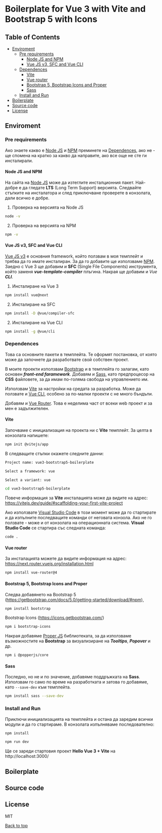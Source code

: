 
# Boilerplate for Vue 3 with Vite and Bootstrap 5 with Icons

## Table of Contents
- [Enviroment](enviroment)
	- [Pre requirements](#pre-requirements)
		- [Node JS and NPM](#node-js-and-npm)
		- [Vue JS v3, SFC and Vue CLI](#vue-js-v3-sfc-and-vue-cli)
	- [Dependences](#dependences)
		- [Vite](#vite)
		- [Vue router](#vue-router)
		- [Bootstrap 5, Bootstrap Icons and Proper](#bootstrap-5-bootstrap-icons-and-proper)
		- [Sass](#sass)
	- [Install and Run](#install-and-run)
- [Boilerplate](boilerplate)
- [Source code](source-code)
- [License](license)

## Enviroment
### Pre requirements
Ако знаете какво е [Node JS] и [NPM] преминете на [Dependences](#dependences), ако не - ще спомена на кратко за какво да направите, ако все още не сте ги инсталирали.

#### Node JS and NPM
На сайта на [Node JS] може да изтеглите инсталционния пакет. Най-добре е да гледате **LTS** (Long Term Support) версията. Следвайте стъпките на инсталатора и след приключване проверете в конзолата, дали всичко е добре.
1. Проверка на версията на Node JS
```sh
node -v
```
2. Проверка на версията на NPM
```sh
npm -v
```

#### Vue JS v3, SFC and Vue CLI
[Vue JS v3] е основния framework, който ползвам в моя темплейт и трябва да го имате инсталиран. За да го добавите ще използваме [NPM]. Заедно с Vue 3 ще добавим и **SFC** (Single File Components) инструмента, който заменя ***vue-template-compiler*** плъгина. Накрая ще добавим и *Vue **CLI***.

1. Инсталиране на Vue 3
```sh
npm install vue@next
```
2. Инсталиране на SFC
```sh
npm install -D @vue/compiler-sfc
```
2. Инсталиране на Vue CLI
```sh
npm install -g @vue/cli
```

### Dependences
Това са основните пакети в темплейта. Те оформят постановка, от която може да започнете да разработвате свой собствен проект.

В моите проекти използвам [Bootstrap] и в темплейта го залагам, като основен ***front-end faramework***. Добавям и [Sass], като предпроцесор на **CSS** файловете, за да имам по-голяма свобода на управлението им.

Използвам [Vite] за настройки на средата за разработка. Може да ползвате и [Vue CLI], особено за по-малки проекти с не много бъндъли.

Добавям и [Vue Router]. Това е неделима част от всеки web проект и за мен е задължителен.

#### Vite
Започваме с инициализация на проекта ни с **Vite** темплейт.  За целта в конзолата напишете:
```sh
npm init @vitejs/app
```
В следващите стъпки окажете следните данни:
```sh
Project name: vue3-bootstrap5-boilerplate
```
```sh
Select a framework: vue
```
```sh
Select a variant: vue
```
```sh
cd vue3-bootstrap5-boilerplate
```
Повече информация за **Vite** инсталацията може да видите на адрес: https://vitejs.dev/guide/#scaffolding-your-first-vite-project

Ако използвате [Visual Studio Code] в този момент може да го стартирате и да изпълните последващите команди от неговата конзола. Ако не го ползвате - може и от конзолата на операционната система. **Visual Studio Code** се стартира със следната команда:
```sh
code .
```

#### Vue router
За инсталацията можете да видите информация на адрес: https://next.router.vuejs.org/installation.html
```sh
npm install vue-router@4
```

#### Bootstrap 5, Bootstrap Icons and Proper
Следва добавянето на Bootstrap 5 (https://getbootstrap.com/docs/5.0/getting-started/download/#npm),
```sh
npm install bootstrap
```
Bootstrap Icons (https://icons.getbootstrap.com/)
```sh
npm i bootstrap-icons
```
Накрая добавяме [Proper JS] библиотеката, за да използваме възможностите на **Bootstrap** за визуализиране на ***Tooltips***, ***Popover*** и др.
```sh
npm i @popperjs/core
```

#### Sass
Последно, но не и по значение, добавяме поддръжката на **Sass**. Използвам го само по време на разработката и затова го добавяме, като  ```--save-dev```  към темплейта.
```sh
npm install sass --save-dev
```

### Install and Run
Приключи инициализацията на темплейта и остана да заредим всички модули и да го стартираме. В конзолата изпълняваме последователно:
```sh
npm install
```
```sh
npm run dev
```
Ще се зареди стартовия проект **Hello Vue 3 + Vite** на http://localhost:3000/

## Boilerplate
## Source code
## License

MIT

[Back to top](#table-of-contents)

[//]: # (Links Reference)
   [Node JS]: <http://nodejs.org>
   [NPM]: <https://www.npmjs.com/>
   [Vue JS v3]: <https://v3.vuejs.org/>
   [Bootstrap]: <https://getbootstrap.com/>
   [Sass]: <https://sass-lang.com/>
   [Vite]: <https://vitejs.dev/>
   [Vue CLI]: <https://cli.vuejs.org/>
   [Vue Router]: <https://next.router.vuejs.org/>
   [Visual Studio Code]: <https://code.visualstudio.com/>
   [Proper JS]: <https://popper.js.org/>